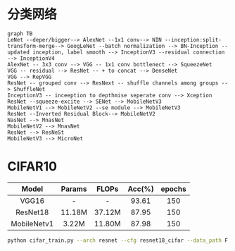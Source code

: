 # 分类网络

```mermaid
graph TB
LeNet --deper/bigger--> AlexNet --1x1 conv--> NIN --inception:split-transform-merge--> GoogLeNet --batch normalization --> BN-Inception --updated inception, label smooth --> InceptionV3 --residual connection --> InceptionV4
AlexNet -- 3x3 conv --> VGG -- 1x1 conv bottlenect --> SqueezeNet
VGG -- residual --> ResNet -- + to concat --> DenseNet
VGG --> RepVGG
ResNet -- grouped conv --> ResNext -- shuffle channels among groups --> ShuffleNet
InceptionV3 -- inceeption to depthmise seperate conv --> Xception
ResNet --squeeze-excite --> SENet --> MobileNetV3
MobileNetV1 --> MobileNetV2 --se module --> MobileNetV3
ResNet --Inverted Residual Block--> MobileNetV2
NasNet --> MnasNet
MobileNetV2 --> MnasNet
ResNet --> ResNeSt
MobileNetV3 --> MicroNet
```





# CIFAR10

| Model | Params | FLOPs | Acc(%) |epochs|
|:------:|:------:|:------:|:------:|:------:|
|VGG16|-|-|93.61|150|
|ResNet18| 11.18M | 37.12M | 87.95 |150|
|MobileNetv1| 3.22M | 11.80M | 87.98 |150|



```bash
python cifar_train.py --arch resnet --cfg resnet18_cifar --data_path F:\Datasets\CIFAR10 --job_dir ./resnet --lr 0.01 --lr_decay_step 50 100 --weight_decay 0.005 --num_epochs 150 --gpus 0
```